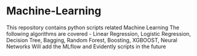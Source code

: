 # Machine-Learning
This repository contains python scripts related Machine Learning
The following algorithms are covered - Linear Regression, Logistic Regression, Decision Tree, Bagging, Random Forest, Boosting, XGBOOST, Neural Networks
Will add the MLflow and Evidently scripts in the future

